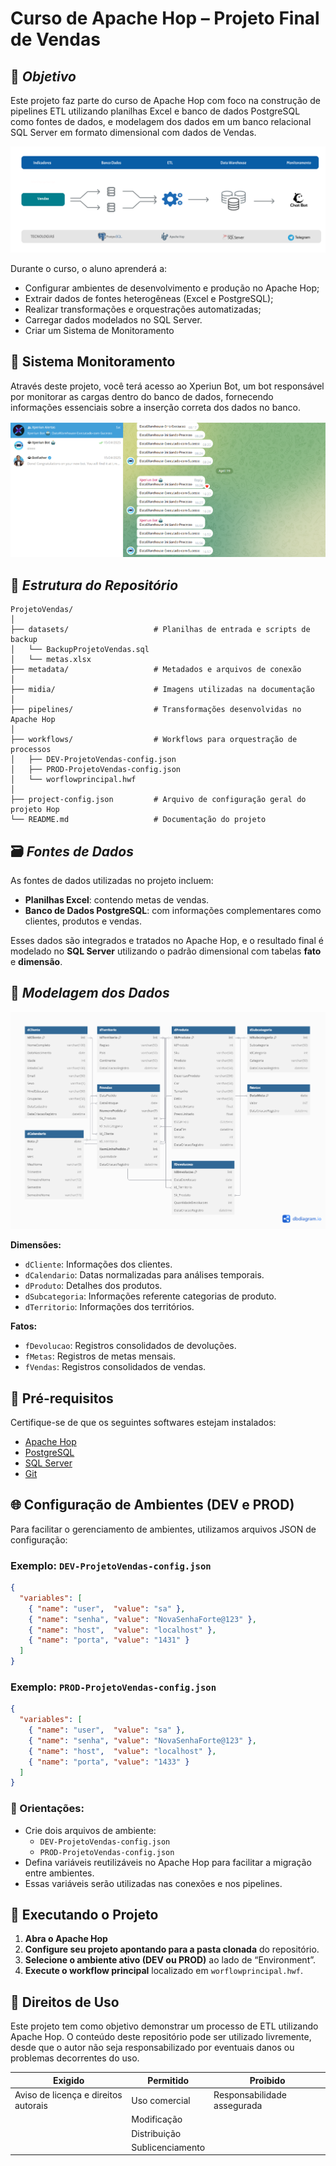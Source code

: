 # Curso de Apache Hop – Projeto Final de Vendas

## 🎯 *Objetivo*

Este projeto faz parte do curso de Apache Hop com foco na construção de pipelines ETL utilizando planilhas Excel e banco de dados PostgreSQL como fontes de dados, e modelagem dos dados em um banco relacional SQL Server em formato dimensional com dados de Vendas.

![Projeto](midia\Projeto.png)

Durante o curso, o aluno aprenderá a:

- Configurar ambientes de desenvolvimento e produção no Apache Hop;
- Extrair dados de fontes heterogêneas (Excel e PostgreSQL);
- Realizar transformações e orquestrações automatizadas;
- Carregar dados modelados no SQL Server.
- Criar um  Sistema de Monitoramento

## 🔎 Sistema Monitoramento

Através deste projeto, você terá acesso ao Xperiun Bot, um bot responsável por monitorar as cargas dentro do banco de dados, fornecendo informações essenciais sobre a inserção correta dos dados no banco.

![Xperiun Bot](midia/XperiunBot.png)

## 📁 *Estrutura do Repositório*

```
ProjetoVendas/
│
├── datasets/                   # Planilhas de entrada e scripts de backup
│   └── BackupProjetoVendas.sql             
│   └── metas.xlsx  
├── metadata/                   # Metadados e arquivos de conexão
│
├── midia/                      # Imagens utilizadas na documentação
│
├── pipelines/                  # Transformações desenvolvidas no Apache Hop
│
├── workflows/                  # Workflows para orquestração de processos
│   ├── DEV-ProjetoVendas-config.json
│   ├── PROD-ProjetoVendas-config.json
│   └── worflowprincipal.hwf
│
├── project-config.json         # Arquivo de configuração geral do projeto Hop
└── README.md                   # Documentação do projeto
```

## 🗃️ *Fontes de Dados*

As fontes de dados utilizadas no projeto incluem:

- **Planilhas Excel**: contendo metas de vendas.
- **Banco de Dados PostgreSQL**: com informações complementares como clientes, produtos e vendas.
  
Esses dados são integrados e tratados no Apache Hop, e o resultado final é modelado no **SQL Server** utilizando o padrão dimensional com tabelas **fato** e **dimensão**.



## 🧩 *Modelagem dos Dados*

![Modelagem Projeto](midia/DW.png)

**Dimensões:**
- `dCliente`: Informações dos clientes.
- `dCalendario`: Datas normalizadas para análises temporais.
- `dProduto`: Detalhes dos produtos.
- `dSubcategoria`: Informações referente categorias de produto.
- `dTerritorio`: Informações dos territórios.

**Fatos:**
- `fDevolucao`: Registros consolidados de devoluções.
- `fMetas`: Registros de metas mensais.
- `fVendas`:  Registros consolidados de vendas.



## 📌 Pré-requisitos

Certifique-se de que os seguintes softwares estejam instalados:


- [Apache Hop](https://hop.apache.org/)
- [PostgreSQL](https://www.postgresql.org/)
- [SQL Server](https://www.microsoft.com/pt-br/sql-server/sql-server-downloads)
- [Git](https://git-scm.com/)



## 🌐 Configuração de Ambientes (DEV e PROD)

Para facilitar o gerenciamento de ambientes, utilizamos arquivos JSON de configuração:

### Exemplo: `DEV-ProjetoVendas-config.json`

```json
{
  "variables": [
    { "name": "user",  "value": "sa" },
    { "name": "senha", "value": "NovaSenhaForte@123" },
    { "name": "host",  "value": "localhost" },
    { "name": "porta", "value": "1431" }
  ]
}
```

### Exemplo: `PROD-ProjetoVendas-config.json`

```json
{
  "variables": [
    { "name": "user",  "value": "sa" },
    { "name": "senha", "value": "NovaSenhaForte@123" },
    { "name": "host",  "value": "localhost" },
    { "name": "porta", "value": "1433" }
  ]
}
```
### 📢 Orientações:

- Crie dois arquivos de ambiente:
  - `DEV-ProjetoVendas-config.json`
  - `PROD-ProjetoVendas-config.json`
- Defina variáveis reutilizáveis no Apache Hop para facilitar a migração entre ambientes.
- Essas variáveis serão utilizadas nas conexões e nos pipelines.


## 🚀 Executando o Projeto

1. **Abra o Apache Hop**
2. **Configure seu projeto apontando para a pasta clonada** do repositório.
3. **Selecione o ambiente ativo (DEV ou PROD)** ao lado de “Environment”.
4. **Execute o workflow principal** localizado em `worflowprincipal.hwf`.

## 📄 Direitos de Uso

Este projeto tem como objetivo demonstrar um processo de ETL utilizando Apache Hop. O conteúdo deste repositório pode ser utilizado livremente, desde que o autor não seja responsabilizado por eventuais danos ou problemas decorrentes do uso.

| **Exigido**                          | **Permitido**      | **Proibido**                 |
|-------------------------------------|--------------------|------------------------------|
| Aviso de licença e direitos autorais | Uso comercial      | Responsabilidade assegurada |
|                                     | Modificação        |                              |
|                                     | Distribuição       |                              |
|                                     | Sublicenciamento   |                              |
